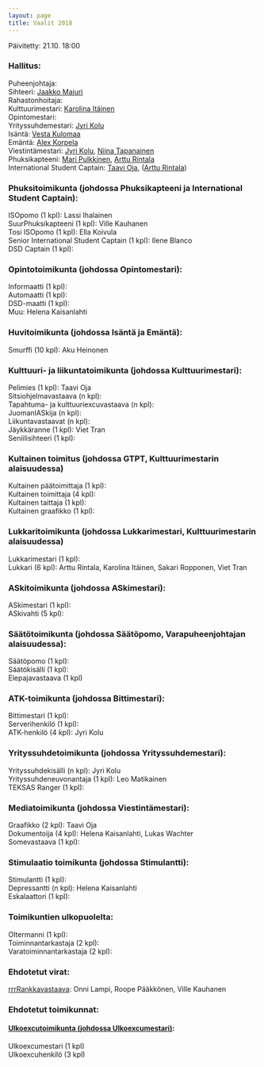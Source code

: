 ```yaml
---
layout: page
title: Vaalit 2018
---
```

Päivitetty: 21.10. 18:00

### Hallitus:

Puheenjohtaja: <br>
Sihteeri: [Jaakko Majuri](https://as.ayy.fi/foorumi/viewtopic.php?f=12&t=412) <br>
Rahastonhoitaja: <br>
Kulttuurimestari: [Karolina Itäinen](https://as.ayy.fi/foorumi/viewtopic.php?f=12&t=406) <br>
Opintomestari: <br>
Yrityssuhdemestari: [Jyri Kolu](https://as.ayy.fi/foorumi/viewtopic.php?f=12&t=416) <br>
Isäntä: [Vesta Kulomaa](https://as.ayy.fi/foorumi/viewtopic.php?f=12&t=407) <br>
Emäntä: [Alex Korpela](https://as.ayy.fi/foorumi/viewtopic.php?f=12&t=408) <br>
Viestintämestari: [Jyri Kolu](https://as.ayy.fi/foorumi/viewtopic.php?f=12&t=409), [Niina Tapanainen](https://as.ayy.fi/foorumi/viewtopic.php?f=12&t=410) <br>
Phuksikapteeni: [Mari Pulkkinen](https://as.ayy.fi/foorumi/viewtopic.php?f=12&t=411), [Arttu Rintala](https://as.ayy.fi/foorumi/viewtopic.php?f=12&t=405) <br>
International Student Captain: [Taavi Oja](https://as.ayy.fi/foorumi/viewtopic.php?f=12&t=413), ([Arttu Rintala](https://as.ayy.fi/foorumi/viewtopic.php?f=12&t=405))

### Phuksitoimikunta (johdossa Phuksikapteeni ja International Student Captain):

ISOpomo (1 kpl): Lassi Ihalainen <br>
SuurPhuksikapteeni (1 kpl): Ville Kauhanen <br>
Tosi ISOpomo (1 kpl): Ella Koivula <br>
Senior International Student Captain (1 kpl): Ilene Blanco <br>
DSD Captain (1 kpl): 

### Opintotoimikunta (johdossa Opintomestari):

Informaatti (1 kpl): <br>
Automaatti (1 kpl): <br>
DSD-maatti (1 kpl): <br>
Muu: Helena Kaisanlahti

### Huvitoimikunta (johdossa Isäntä ja Emäntä):

Smurffi (10 kpl): Aku Heinonen

### Kulttuuri- ja liikuntatoimikunta (johdossa Kulttuurimestari):

Pelimies (1 kpl): Taavi Oja <br>
Sitsiohjelmavastaava (n kpl): <br>
Tapahtuma- ja kulttuuriexcuvastaava (n kpl): <br>
JuomanlASkija (n kpl): <br>
Liikuntavastaavat (n kpl): <br>
Jäykkäranne (1 kpl): Viet Tran<br>
Seniilisihteeri (1 kpl): <br>

### Kultainen toimitus (johdossa GTPT, Kulttuurimestarin alaisuudessa)

Kultainen päätoimittaja (1 kpl): <br>
Kultainen toimittaja (4 kpl): <br>
Kultainen taittaja (1 kpl): <br>
Kultainen graafikko (1 kpl):

### Lukkaritoimikunta (johdossa Lukkarimestari, Kulttuurimestarin alaisuudessa)

Lukkarimestari (1 kpl): <br>
Lukkari (6 kpl): Arttu Rintala, Karolina Itäinen, Sakari Ropponen, Viet Tran

### ASkitoimikunta (johdossa ASkimestari):

ASkimestari (1 kpl): <br>
ASkivahti (5 kpl): <br>

### Säätötoimikunta (johdossa Säätöpomo, Varapuheenjohtajan alaisuudessa):

Säätöpomo (1 kpl): <br>
Säätökisälli (1 kpl): <br>
Elepajavastaava (1 kpl)

### ATK-toimikunta (johdossa Bittimestari):

Bittimestari (1 kpl): <br>
Serverihenkilö (1 kpl): <br>
ATK-henkilö (4 kpl): Jyri Kolu

### Yrityssuhdetoimikunta (johdossa Yrityssuhdemestari):

Yrityssuhdekisälli (n kpl): Jyri Kolu <br>
Yrityssuhdeneuvonantaja (1 kpl): Leo Matikainen <br>
TEKSAS Ranger (1 kpl):

### Mediatoimikunta (johdossa Viestintämestari):

Graafikko (2 kpl): Taavi Oja <br>
Dokumentoija (4 kpl): Helena Kaisanlahti, Lukas Wachter <br>
Somevastaava (1 kpl):

### Stimulaatio toimikunta (johdossa Stimulantti):

Stimulantti (1 kpl): <br>
Depressantti (n kpl): Helena Kaisanlahti <br>
Eskalaattori (1 kpl):

### Toimikuntien ulkopuolelta:

Oltermanni (1 kpl): <br>
Toiminnantarkastaja (2 kpl): <br>
Varatoiminnantarkastaja (2 kpl):

### Ehdotetut virat:

[rrrRankkavastaava](https://as.ayy.fi/foorumi/viewtopic.php?f=12&t=415): Onni Lampi, Roope Pääkkönen, Ville Kauhanen

### Ehdotetut toimikunnat:

#### [Ulkoexcutoimikunta (johdossa Ulkoexcumestari)](https://as.ayy.fi/foorumi/viewtopic.php?f=12&t=417):

Ulkoexcumestari (1 kpl) <br>
Ulkoexcuhenkilö (3 kpl)